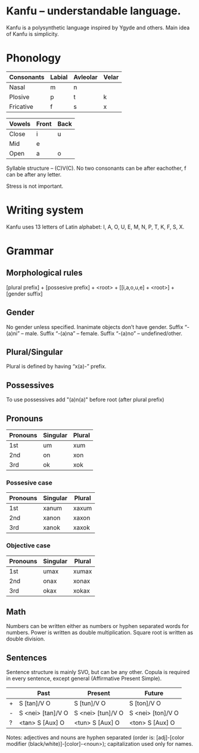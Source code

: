 # Kanfu – understandable language.

Kanfu is a polysynthetic language inspired by Ygyde and others. Main idea of Kanfu is simplicity.

# Phonology
| Consonants | Labial | Avleolar | Velar |
|------------|--------|----------|-------|
| Nasal      | m      | n        |       |
| Plosive    | p      | t        | k     |
| Fricative  | f      | s        | x     |

| Vowels | Front | Back |
|--------|-------|------|
| Close  | i     | u    |
| Mid    | e     |      |
| Open   | a     | o    |

Syllable structure – (C)V(C).
No two consonants can be after eachother, f can be after any letter.

Stress is not important.
# Writing system
Kanfu uses 13 letters of Latin alphabet:
I, A, O, U, E, M, N, P, T, K, F, S, X.
# Grammar
## Morphological rules
[plural prefix] + [possesive prefix] + \<root\> + [[i,a,o,u,e] + \<root\>] + [gender suffix]

## Gender
No gender unless specified. Inanimate objects don’t have gender.
Suffix “-(a)ni” – male.
Suffix “-(a)na” – female.
Suffix “-(a)no” – undefined/other.

## Plural/Singular
Plural is defined by having “x(a)-” prefix.

## Possessives
To use possessives add "(a)n(a)" before root (after plural prefix)

## Pronouns
| Pronouns | Singular | Plural |
|----------|----------|--------|
| 1st      | um       | xum    |
| 2nd      | on       | xon    |
| 3rd      | ok       | xok    |

### Possesive case
| Pronouns | Singular | Plural |
|----------|----------|--------|
| 1st      | xanum    | xaxum  |
| 2nd      | xanon    | xaxon  |
| 3rd      | xanok    | xaxok  |

### Objective case
| Pronouns | Singular | Plural |
|----------|----------|--------|
| 1st      | umax     | xumax  |
| 2nd      | onax     | xonax  |
| 3rd      | okax     | xokax  |

## Math
Numbers can be written either as numbers or hyphen separated words for numbers.
Power is written as double multiplication.
Square root is written as double division.

## Sentences
Sentence structure is mainly SVO, but can be any other.
Copula is required in every sentence, except general (Affirmative Present Simple).

|   | Past                | Present             | Future              |
|---|---------------------|---------------------|---------------------|
| + | S [tan]/V O         | S [tun]/V O         | S [ton]/V O         |
| - | S \<nei\> [tan]/V O | S \<nei\> [tun]/V O | S \<nei\> [ton]/V O |
| ? | \<tan\> S [Aux] O   | \<tun\> S [Aux] O   | \<ton\> S [Aux] O   |

Notes: adjectives and nouns are hyphen separated (order is: [adj]-[color modifier (black/white)]-[color]-\<noun\>); capitalization used only for names.
